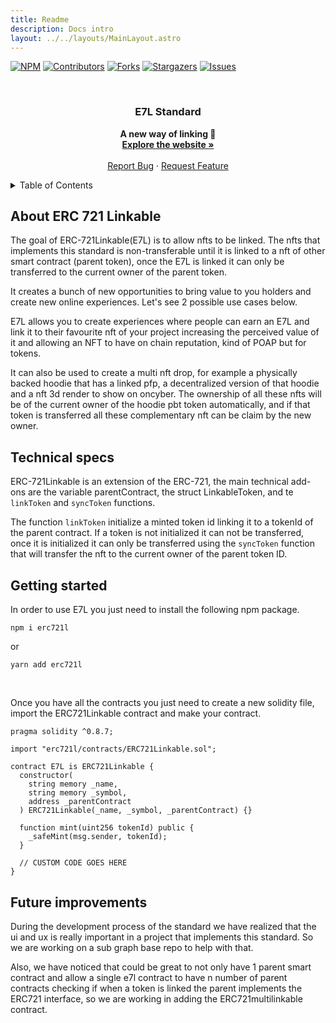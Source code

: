 ```yaml
---
title: Readme
description: Docs intro
layout: ../../layouts/MainLayout.astro
---
```



<!-- Improved compatibility of back to top link: See: https://github.com/othneildrew/Best-README-Template/pull/73 -->

<a name="readme-top"></a>

[![NPM](https://img.shields.io/npm/v/erc721l?color=%23cc3534&style=for-the-badge&logo=npm&logoColor=white)](https://www.npmjs.com/package/erc721l)
[![Contributors][contributors-shield]][contributors-url]
[![Forks][forks-shield]][forks-url]
[![Stargazers][stars-shield]][stars-url]
[![Issues][issues-shield]][issues-url]

<!-- PROJECT LOGO -->
<br />
<div align="center">
<h3 align="center">E7L Standard</h3>
  <p align="center">
    <b>A new way of linking 🔗</b>
    <br />
    <a href="https://e7l.rackslabs.com"><strong>Explore the website »</strong></a>
    <br />
    <br />
    <a href="https://github.com/Racks-Labs/ERC721-Linkable/issues">Report Bug</a>
    ·
    <a href="https://github.com/Racks-Labs/ERC721-Linkable/issues">Request Feature</a>
  </p>
</div>

<!-- TABLE OF CONTENTS -->
<details>
  <summary>Table of Contents</summary>
  <ol>
    <li>
      <a href="#about-erc-721-linkable">About ERC 721-Linkable</a>
    </li>
    <li><a href="#technical-specs">Technical specs</a></li>
    <li><a href="#getting-started">Getting Started</a></li>
    <li><a href="#future-improvements">Future improvements</a></li>
  </ol>
</details>

## About ERC 721 Linkable

The goal of ERC-721Linkable(E7L) is to allow nfts to be linked. The nfts that implements this standard is non-transferable until it is linked to a nft of other smart contract (parent token), once the E7L is linked it can only be transferred to the current owner of the parent token.

It creates a bunch of new opportunities to bring value to you holders and create new online experiences. Let's see 2 possible use cases below.

E7L allows you to create experiences where people can earn an E7L and link it to their favourite nft of your project increasing the perceived value of it and allowing an NFT to have on chain reputation, kind of POAP but for tokens.

It can also be used to create a multi nft drop, for example a physically backed hoodie that has a linked pfp, a decentralized version of that hoodie and a nft 3d render to show on oncyber. The ownership of all these nfts will be of the current owner of the hoodie pbt token automatically, and if that token is transferred all these complementary nft can be claim by the new owner.

## Technical specs

ERC-721Linkable is an extension of the ERC-721, the main technical add-ons are the variable parentContract, the struct LinkableToken, and te `linkToken` and `syncToken` functions.

The function `linkToken` initialize a minted token id linking it to a tokenId of the parent contract. If a token is not initialized it can not be transferred, once it is initialized it can only be transferred using the `syncToken` function that will transfer the nft to the current owner of the parent token ID.

## Getting started

In order to use E7L you just need to install the following npm package.

```shell
npm i erc721l
```

or

```shell
yarn add erc721l
```

<br/>

Once you have all the contracts you just need to create a new solidity file, import the ERC721Linkable contract and make your contract.

```solidity
pragma solidity ^0.8.7;

import "erc721l/contracts/ERC721Linkable.sol";

contract E7L is ERC721Linkable {
  constructor(
    string memory _name,
    string memory _symbol,
    address _parentContract
  ) ERC721Linkable(_name, _symbol, _parentContract) {}

  function mint(uint256 tokenId) public {
    _safeMint(msg.sender, tokenId);
  }

  // CUSTOM CODE GOES HERE
}
```

## Future improvements

During the development process of the standard we have realized that the ui and ux is really important in a project that implements this standard. So we are working on a sub graph base repo to help with that.

Also, we have noticed that could be great to not only have 1 parent smart contract and allow a single e7l contract to have n number of parent contracts checking if when a token is linked the parent implements the ERC721 interface, so we are working in adding the ERC721multilinkable contract.

<!-- MARKDOWN LINKS & IMAGES -->
<!-- https://www.markdownguide.org/basic-syntax/#reference-style-links -->

[contributors-shield]: https://img.shields.io/github/contributors/Racks-Labs/ERC721-Linkable.svg?style=for-the-badge
[contributors-url]: https://github.com/Racks-Labs/ERC721-Linkable/graphs/contributors
[forks-shield]: https://img.shields.io/github/forks/Racks-Labs/ERC721-Linkable.svg?style=for-the-badge
[forks-url]: https://github.com/Racks-Labs/ERC721-Linkable/network/members
[stars-shield]: https://img.shields.io/github/stars/Racks-Labs/ERC721-Linkable.svg?style=for-the-badge
[stars-url]: https://github.com/Racks-Labs/ERC721-Linkable/stargazers
[issues-shield]: https://img.shields.io/github/issues/Racks-Labs/ERC721-Linkable.svg?style=for-the-badge
[issues-url]: https://github.com/Racks-Labs/ERC721-Linkable/issues
